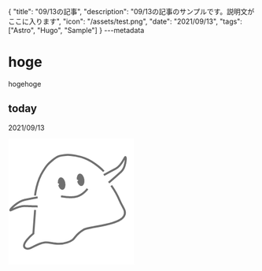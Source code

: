 {
  "title": "09/13の記事",
  "description": "09/13の記事のサンプルです。説明文がここに入ります",
  "icon": "/assets/test.png",
  "date": "2021/09/13",
  "tags": ["Astro", "Hugo", "Sample"]
}
---metadata

# hoge
hogehoge

## today
2021/09/13

![img](/assets/test.png)